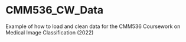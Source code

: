 # CMM536_CW_Data
Example of how to load and clean data for the CMM536 Coursework on Medical Image Classification (2022)
